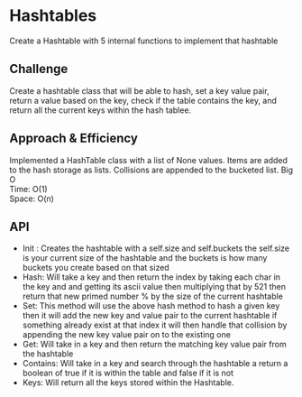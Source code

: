 # Hashtables
Create a Hashtable with 5 internal functions to implement that hashtable
## Challenge
Create a hashtable class that will be able to hash, set a key value pair, return a value based on the key, check if the table contains the key, and return all the current keys within the hash tablee.
## Approach & Efficiency
Implemented a HashTable class with a list of None values. Items are added to the hash storage as lists. Collisions are appended to the bucketed list.
Big O<br>
Time: O(1)<br>
Space: O(n) 
## API
- Init : Creates the hashtable with a self.size and self.buckets the self.size is your current size of the hashtable and the buckets is how many buckets you create based on that sized
- Hash: Will take a key and then return the index by taking each char in the key and and getting its ascii value then multiplying that by 521 then return that new primed number % by the size of the current hashtable
- Set: This method will use the above hash method to hash a given key then it will add the new key and value pair to the current hashtable if something already exist at that index it will then handle that collision by appending the new key value pair on to the existing one
- Get: Will take in a key and then return the matching key value pair from the hashtable
- Contains: Will take in a key and search through the hashtable a return a boolean of true if it is within the table and false if it is not
- Keys: Will return all the keys stored within the Hashtable.
